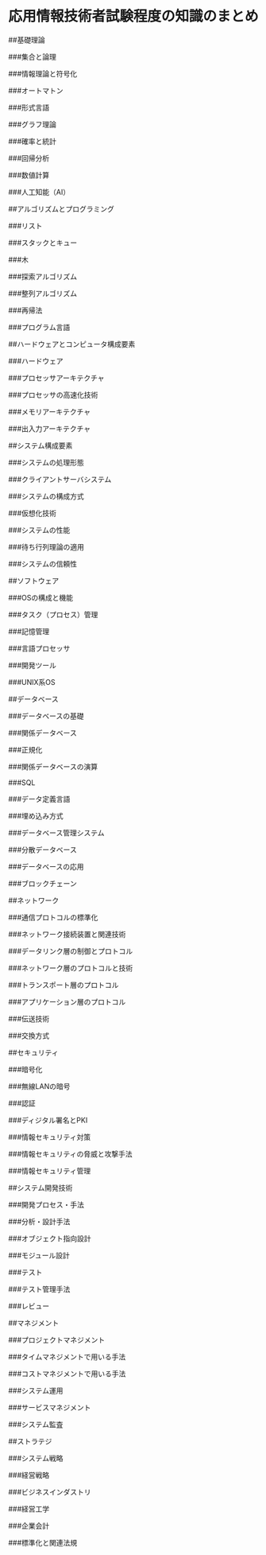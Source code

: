 # 応用情報技術者試験程度の知識のまとめ

##基礎理論

###集合と論理

###情報理論と符号化

###オートマトン

###形式言語

###グラフ理論

###確率と統計

###回帰分析

###数値計算

###人工知能（AI）

##アルゴリズムとプログラミング

###リスト

###スタックとキュー

###木

###探索アルゴリズム

###整列アルゴリズム

###再帰法

###プログラム言語

##ハードウェアとコンピュータ構成要素

###ハードウェア

###プロセッサアーキテクチャ

###プロセッサの高速化技術

###メモリアーキテクチャ

###出入力アーキテクチャ

##システム構成要素

###システムの処理形態

###クライアントサーバシステム

###システムの構成方式

###仮想化技術

###システムの性能

###待ち行列理論の適用

###システムの信頼性

##ソフトウェア

###OSの構成と機能

###タスク（プロセス）管理

###記憶管理

###言語プロセッサ

###開発ツール

###UNIX系OS

##データベース

###データベースの基礎

###関係データベース

###正規化

###関係データベースの演算

###SQL

###データ定義言語

###埋め込み方式

###データベース管理システム

###分散データベース

###データベースの応用

###ブロックチェーン

##ネットワーク

###通信プロトコルの標準化

###ネットワーク接続装置と関連技術

###データリンク層の制御とプロトコル

###ネットワーク層のプロトコルと技術

###トランスポート層のプロトコル

###アプリケーション層のプロトコル

###伝送技術

###交換方式

##セキュリティ

###暗号化

###無線LANの暗号

###認証

###ディジタル署名とPKI

###情報セキュリティ対策

###情報セキュリティの脅威と攻撃手法

###情報セキュリティ管理

##システム開発技術

###開発プロセス・手法

###分析・設計手法

###オブジェクト指向設計

###モジュール設計

###テスト

###テスト管理手法

###レビュー

##マネジメント

###プロジェクトマネジメント

###タイムマネジメントで用いる手法

###コストマネジメントで用いる手法

###システム運用

###サービスマネジメント

###システム監査

##ストラテジ

###システム戦略

###経営戦略

###ビジネスインダストリ

###経営工学

###企業会計

###標準化と関連法規